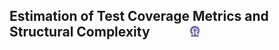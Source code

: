 ## Estimation of Test Coverage Metrics and Structural Complexity  &nbsp; &nbsp; &nbsp; &nbsp; &nbsp; &nbsp; <img src="images/iitkgp.png" width="3%" />
